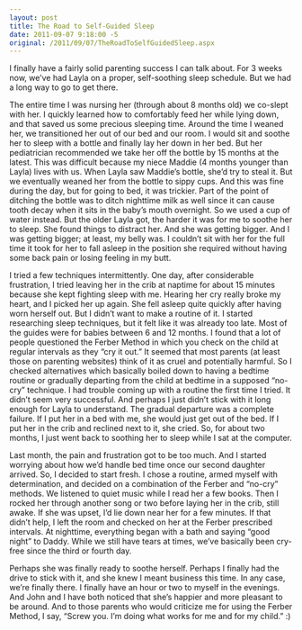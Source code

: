 ```yaml
---
layout: post
title: The Road to Self-Guided Sleep
date: 2011-09-07 9:18:00 -5
original: /2011/09/07/TheRoadToSelfGuidedSleep.aspx
---
```

I finally have a fairly solid parenting success I can talk about. For 3 weeks now, we’ve had Layla on a proper, self-soothing sleep schedule. But we had a long way to go to get there.

The entire time I was nursing her (through about 8 months old) we co-slept with her. I quickly learned how to comfortably feed her while lying down, and that saved us some precious sleeping time. Around the time I weaned her, we transitioned her out of our bed and our room. I would sit and soothe her to sleep with a bottle and finally lay her down in her bed. But her pediatrician recommended we take her off the bottle by 15 months at the latest.  This was difficult because my niece Maddie (4 months younger than Layla) lives with us. When Layla saw Maddie’s bottle, she’d try to steal it. But we eventually weaned her from the bottle to sippy cups. And this was fine during the day, but for going to bed, it was trickier. Part of the point of ditching the bottle was to ditch nighttime milk as well since it can cause tooth decay when it sits in the baby’s mouth overnight. So we used a cup of water instead. But the older Layla got, the harder it was for me to soothe her to sleep. She found things to distract her. And she was getting bigger. And I was getting bigger; at least, my belly was. I couldn’t sit with her for the full time it took for her to fall asleep in the position she required without having some back pain or losing feeling in my butt.

I tried a few techniques intermittently. One day, after considerable frustration, I tried leaving her in the crib at naptime for about 15 minutes because she kept fighting sleep with me. Hearing her cry really broke my heart, and I picked her up again. She fell asleep quite quickly after having worn herself out. But I didn’t want to make a routine of it. I started researching sleep techniques, but it felt like it was already too late. Most of the guides were for babies between 6 and 12 months. I found that a lot of people questioned the Ferber Method in which you check on the child at regular intervals as they “cry it out.” It seemed that most parents (at least those on parenting websites) think of it as cruel and potentially harmful. So I checked alternatives which basically boiled down to having a bedtime routine or gradually departing from the child at bedtime in a supposed “no-cry” technique. I had trouble coming up with a routine the first time I tried. It didn’t seem very successful. And perhaps I just didn’t stick with it long enough for Layla to understand. The gradual departure was a complete failure. If I put her in a bed with me, she would just get out of the bed. If I put her in the crib and reclined next to it, she cried. So, for about two months, I just went back to soothing her to sleep while I sat at the computer.

Last month, the pain and frustration got to be too much. And I started worrying about how we’d handle bed time once our second daughter arrived. So, I decided to start fresh. I chose a routine, armed myself with determination, and decided on a combination of the Ferber and “no-cry” methods. We listened to quiet music while I read her a few books. Then I rocked her through another song or two before laying her in the crib, still awake. If she was upset, I’d lie down near her for a few minutes. If that didn’t help, I left the room and checked on her at the Ferber prescribed intervals. At nighttime, everything began with a bath and saying “good night” to Daddy. While we still have tears at times, we’ve basically been cry-free since the third or fourth day.

Perhaps she was finally ready to soothe herself. Perhaps I finally had the drive to stick with it, and she knew I meant business this time. In any case, we’re finally there. I finally have an hour or two to myself in the evenings. And John and I have both noticed that she’s happier and more pleasant to be around. And to those parents who would criticize me for using the Ferber Method, I say, “Screw you. I’m doing what works for me and for my child.” :)